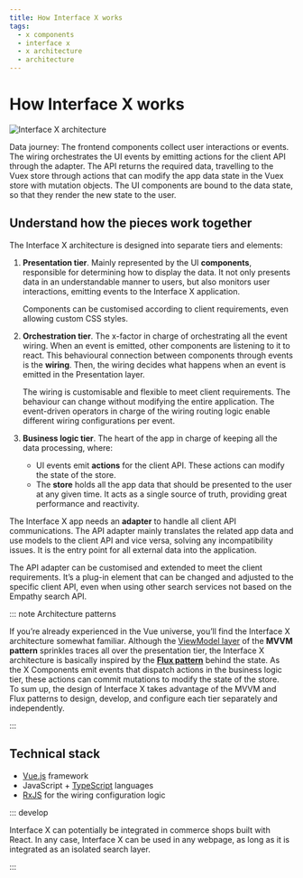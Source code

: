 ```yaml
---
title: How Interface X works
tags:
  - x components
  - interface x
  - x architecture
  - architecture
---
```


# How Interface X works

<img :src="$withBase('/assets/media/interfacex-architecture.svg')" alt="Interface X architecture">

<FootNote>

Data journey: The frontend components collect user interactions or events. The wiring orchestrates
the UI events by emitting actions for the client API through the adapter. The API returns the
required data, travelling to the Vuex store through actions that can modify the app data state in
the Vuex store with mutation objects. The UI components are bound to the data state, so that they
render the new state to the user.

</FootNote>

## Understand how the pieces work together

The Interface&nbsp;X architecture is designed into separate tiers and elements:

1.  **Presentation tier**. Mainly represented by the UI **components**, responsible for determining
    how to display the data. It not only presents data in an understandable manner to users, but
    also monitors user interactions, emitting events to the Interface&nbsp;X application.

    Components can be customised according to client requirements, even allowing custom CSS styles.

2.  **Orchestration tier**. The x-factor in charge of orchestrating all the event wiring. When an
    event is emitted, other components are listening to it to react. This behavioural connection
    between components through events is the **wiring**. Then, the wiring decides what happens when
    an event is emitted in the Presentation layer.

    The wiring is customisable and flexible to meet client requirements. The behaviour can change
    without modifying the entire application. The event-driven operators in charge of the wiring
    routing logic enable different wiring configurations per event.

3.  **Business logic tier**. The heart of the app in charge of keeping all the data processing,
    where:
    - UI events emit **actions** for the client API. These actions can modify the state of the
      store.
    - The **store** holds all the app data that should be presented to the user at any given time.
      It acts as a single source of truth, providing great performance and reactivity.

The Interface&nbsp;X app needs an **adapter** to handle all client API communications. The API
adapter mainly translates the related app data and use models to the client API and vice versa,
solving any incompatibility issues. It is the entry point for all external data into the
application.

The API adapter can be customised and extended to meet the client requirements. It’s a plug-in
element that can be changed and adjusted to the specific client API, even when using other search
services not based on the Empathy search API.

::: note Architecture patterns

If you’re already experienced in the Vue universe, you’ll find the Interface&nbsp;X architecture
somewhat familiar. Although the [ViewModel layer](https://012.vuejs.org/guide/#Introduction) of the
**MVVM pattern** sprinkles traces all over the presentation tier, the Interface X architecture is
basically inspired by the
[**Flux pattern**](https://vuex.vuejs.org/#what-is-a-state-management-pattern) behind the state. As
the X&nbsp;Components emit events that dispatch actions in the business logic tier, these actions
can commit mutations to modify the state of the store.  
To sum up, the design of Interface&nbsp;X takes advantage of the MVVM and Flux patterns to design,
develop, and configure each tier separately and independently.

:::

## Technical stack

- [Vue.js](https://vuejs.org/) framework
- JavaScript + [TypeScript](https://www.typescriptlang.org/) languages
- [RxJS](https://rxjs.dev/) for the wiring configuration logic

::: develop  

Interface&nbsp;X can potentially be integrated in commerce shops built with React. In any case,
Interface&nbsp;X can be used in any webpage, as long as it is integrated as an isolated search
layer.

:::
